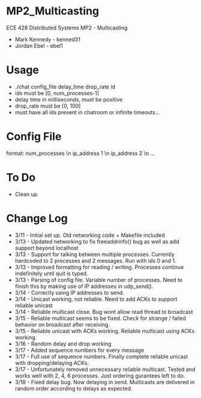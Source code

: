 MP2_Multicasting
================

ECE 428 Distributed Systems MP2 - Multicasting

- Mark Kennedy - kenned31
- Jordan Ebel  - ebel1

Usage
=====
- ./chat config_file delay_time drop_rate id
- ids must be [0, num_processes-1]
- delay time in milliseconds, must be positive
- drop_rate must be [0, 100]
- must have all ids present in chatroom or infinite timeouts...

Config File
===========
format:
    num_processes \n
    ip_address 1 \n
    ip_address 2 \n 
    ...

To Do
======
- Clean up

Change Log
==========

- 3/11 - Initial set up.  Old networking code + Makefile included
- 3/13 - Updated networking to fix freeaddrinfo() bug as well as add support beyond localhost 
- 3/13 - Support for talking between multiple processes.  Currently hardcoded to 2 processes and 2 messages. Run with ids 0 and 1.
- 3/13 - Improved formatting for reading / writing.  Processes continue indefinitely until quit is typed.
- 3/13 - Parsing of config file.  Variable number of processes. Need to finish this by making use of IP addresses in udp_send().
- 3/14 - Correctly using IP addresses to send.
- 3/14 - Unicast working, not reliable.  Need to add ACKs to support reliable unicast
- 3/14 - Reliable multicast close.  Bug wont allow read thread to broadcast
- 3/15 - Reliable multicast seems to be fixed.  Check for strange / failed behavior on broadcast after receiving.
- 3/15 - Reliable unicast with ACKs working.  Reliable multicast using ACKs working.
- 3/16 - Random delay and drop working
- 3/17 - Added sequence numbers for every message
- 3/17 - Full use of sequence numbers.  Finally complete reliable unicast with dropping/delaying ACKs.
- 3/17 - Unfortunately removed unnecessary reliable multicast. Tested and works well with 2, 4, 6 processes.  Just ordering gurantees left to do.
- 3/18 - Fixed delay bug.  Now delaying in send.  Multicasts are delivered in random order according to delays as expected.

